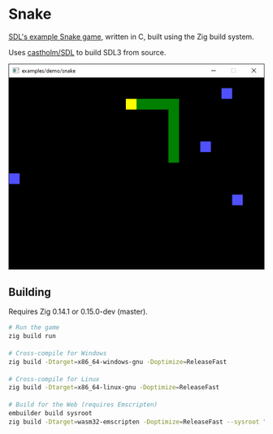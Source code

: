 <!--
SPDX-FileCopyrightText: NONE
SPDX-License-Identifier: CC0-1.0
-->

# Snake

[SDL's example Snake game](https://examples.libsdl.org/SDL3/demo/01-snake/), written in C, built using the Zig build system.

Uses [castholm/SDL](https://github.com/castholm/SDL) to build SDL3 from source.

![Preview](preview.gif)

## Building

Requires Zig 0.14.1 or 0.15.0-dev (master).

```sh
# Run the game
zig build run

# Cross-compile for Windows
zig build -Dtarget=x86_64-windows-gnu -Doptimize=ReleaseFast

# Cross-compile for Linux
zig build -Dtarget=x86_64-linux-gnu -Doptimize=ReleaseFast

# Build for the Web (requires Emscripten)
embuilder build sysroot
zig build -Dtarget=wasm32-emscripten -Doptimize=ReleaseFast --sysroot "$(em-config CACHE)/sysroot"
```

